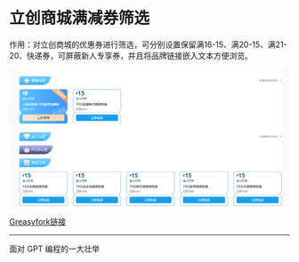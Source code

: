 # 立创商城满减券筛选

作用：对立创商城的优惠券进行筛选，可分别设置保留满16-15、满20-15、满21-20、快递券，可屏蔽新人专享券，并且将品牌链接嵌入文本方便浏览。

![栗子](./example.png)

[Greasyfork链接](https://greasyfork.org/zh-CN/scripts/489523-%E7%AD%9B%E9%80%89%E7%AB%8B%E5%88%9B%E5%95%86%E5%9F%8E%E6%BB%A1%E5%87%8F%E5%88%B8)

---

面对 GPT 编程的一大壮举
